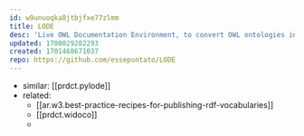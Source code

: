 ```yaml
---
id: w9unuoqka8jtbjfxe77zlmm
title: LODE
desc: 'Live OWL Documentation Environment, to convert OWL ontologies into HTML human-readable pages. '
updated: 1708029282293
created: 1701468671037
repo: https://github.com/essepuntato/LODE
---
```


- similar: [[prdct.pylode]]
- related: 
  - [[ar.w3.best-practice-recipes-for-publishing-rdf-vocabularies]]
  - [[prdct.widoco]]
  - 